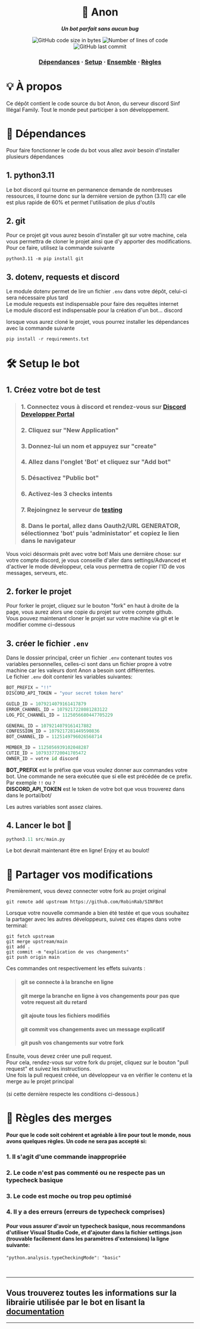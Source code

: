 <h1 align="center">
	🤖 Anon
</h1>

<p align="center">
	<b><i>Un bot parfait sans aucun bug</i></b><br>
</p>

<p align="center">
	<img alt="GitHub code size in bytes" src="https://img.shields.io/github/languages/code-size/RobinRab/SINFBot?color=lightblue" />
	<img alt="Number of lines of code" src="https://img.shields.io/tokei/lines/github/RobinRab/SINFBot?color=critical" />
	<img alt="GitHub last commit" src="https://img.shields.io/github/last-commit/RobinRab/SINFBot?color=green" />
</p>

<h3 align="center">
	<a href="#-dépendances">Dépendances</a>
	<span> · </span>
	<a href="#%EF%B8%8F-setup-des-tests">Setup</a>
	<span> · </span>
	<a href="#-partager-vos-modifications">Ensemble</a>
	<span> · </span>
	<a href="#-règles-des-merges">Règles</a>
</h3>


# 💡 À propos
Ce dépôt contient le code source du bot Anon, du serveur discord Sinf Illégal Family. Tout le monde peut participer à son développement.

# 📖 Dépendances
Pour faire fonctionner le code du bot vous allez avoir besoin d'installer plusieurs dépendances 

## 1. python3.11
Le bot discord qui tourne en permanence demande de nombreuses ressources, il tourne donc sur la dernière version de python (3.11) car elle est plus rapide de 60% et permet l'utilisation de plus d'outils

## 2. git
Pour ce projet git vous aurez besoin d'installer git sur votre machine, cela vous permettra de cloner le projet ainsi que d'y apporter des modifications. Pour ce faire, utilisez la commande suivante
```
python3.11 -m pip install git
```

## 3. dotenv, requests et discord
Le module dotenv permet de lire un fichier `.env` dans votre dépôt, celui-ci sera nécessaire plus tard <br>
Le module requests est indispensable pour faire des requêtes internet <br>
Le module discord est indispensable pour la création d'un bot... discord

lorsque vous aurez cloné le projet, vous pourrez installer les dépendances avec la commande suivante
```
pip install -r requirements.txt
```

# 🛠️ Setup le bot
## 1. Créez votre bot de test
> ### 1. Connectez vous à discord et rendez-vous sur [Discord Developper Portal](https://discord.com/developers/applications)
> ### 2. Cliquez sur "New Application"
> ### 3. Donnez-lui un nom et appuyez sur "create"
> ### 4. Allez dans l'onglet 'Bot' et cliquez sur "Add bot" 
> ### 5. Désactivez "Public bot"
> ### 6. Activez-les 3 checks intents 
> ### 7. Rejoingnez le serveur de [testing](https://discord.gg/5braTFUa8h)
> ### 8. Dans le portal, allez dans Oauth2/URL GENERATOR, sélectionnez 'bot' puis 'administator' et copiez le lien dans le navigateur
Vous voici désormais prêt avec votre bot! Mais une dernière chose: sur votre compte discord, je vous conseille d'aller dans settings/Advanced et d'activer le mode développeur, cela vous permettra de copier l'ID de vos messages, serveurs, etc.

## 2. forker le projet
Pour forker le projet, cliquez sur le bouton "fork" en haut à droite de la page, vous aurez alors une copie du projet sur votre compte github. <br> Vous pouvez maintenant cloner le projet sur votre machine via git et le modifier comme ci-dessous

## 3. créer le fichier `.env`
Dans le dossier principal, créer un fichier `.env` contenant toutes vos variables personnelles, celles-ci sont dans un fichier propre à votre machine car les valeurs dont Anon a besoin sont différentes. <br> Le fichier `.env` doit contenir les variables suivantes:
```py
BOT_PREFIX = "!!"
DISCORD_API_TOKEN = "your secret token here"

GUILD_ID = 1079214079161417879
ERROR_CHANNEL_ID = 1079217228081283122
LOG_PIC_CHANNEL_ID = 1125056680447705229

GENERAL_ID = 1079214079161417882
CONFESSION_ID = 1079217281449590836
BOT_CHANNEL_ID = 1125149796026568714

MEMBER_ID = 1125056939102048287
CUTIE_ID = 1079337720041705472
OWNER_ID = votre id discord
```
**BOT_PREFIX** est le préfixe que vous voulez donner aux commandes votre bot. Une commande ne sera exécutée que si elle est précédée de ce prefix. Par exemple `!!` ou `?` <br>
**DISCORD_API_TOKEN** est le token de votre bot que vous trouverez dans dans le portal/bot/ <br> 

Les autres variables sont assez claires.

## 4. Lancer le bot 🚀
```py
python3.11 src/main.py
```
Le bot devrait maintenant être en ligne! Enjoy et au boulot!

# 📡 Partager vos modifications
Premièrement, vous devez connecter votre fork au projet original 
```
git remote add upstream https://github.com/RobinRab/SINFBot
```
Lorsque votre nouvelle commande a bien été testée et que vous souhaitez la partager avec les autres développeurs, suivez ces étapes dans votre terminal:
```
git fetch upstream
git merge upstream/main
git add .
git commit -m "explication de vos changements"
git push origin main
```
Ces commandes ont respectivement les effets suivants :
> #### git se connecte à la branche en ligne
> #### git merge la branche en ligne à vos changements pour pas que votre request ait du retard
> #### git ajoute tous les fichiers modifiés
> #### git commit vos changements avec un message explicatif
> #### git push vos changements sur votre fork
Ensuite, vous devez créer une pull request. <br> Pour cela, rendez-vous sur votre fork du projet, cliquez sur le bouton "pull request" et suivez les instructions. <br> Une fois la pull request créée, un développeur va en vérifier le contenu et la merge au le projet principal <br> <br>
(si cette dernière respecte les conditions ci-dessous.)
# 🔨 Règles des merges
#### Pour que le code soit cohérent et agréable à lire pour tout le monde, nous avons quelques règles. Un code ne sera pas accepté si:

### 1. Il s'agit d'une commande inappropriée
### 2. Le code n'est pas commenté ou ne respecte pas un typecheck basique
### 3. Le code est moche ou trop peu optimisé 
### 4. Il y a des erreurs (erreurs de typecheck comprises)

#### Pour vous assurer d'avoir un typecheck basique, nous recommandons d'utiliser Visual Studio Code, et d'ajouter dans la fichier settings.json (trouvable facilement dans les paramètres d'extensions) la ligne suivante:
```
"python.analysis.typeCheckingMode": "basic"
```

<br>

---

## Vous trouverez toutes les informations sur la librairie utilisée par le bot en lisant la [documentation](https://discordpy.readthedocs.io/en/stable/)
--- 